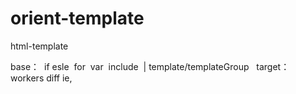 # orient-template
html-template

base：
  if esle
  for
  var
  include
  |
  template/templateGroup
  
 target：
    workers
    diff
    ie,
    
